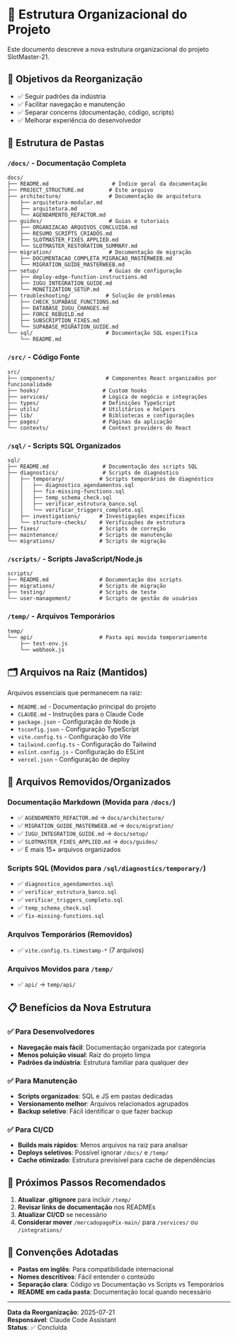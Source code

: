 # 📁 Estrutura Organizacional do Projeto

Este documento descreve a nova estrutura organizacional do projeto SlotMaster-21.

## 🎯 Objetivos da Reorganização

- ✅ Seguir padrões da indústria
- ✅ Facilitar navegação e manutenção
- ✅ Separar concerns (documentação, código, scripts)
- ✅ Melhorar experiência do desenvolvedor

## 📂 Estrutura de Pastas

### `/docs/` - Documentação Completa
```
docs/
├── README.md                    # Índice geral da documentação
├── PROJECT_STRUCTURE.md        # Este arquivo
├── architecture/               # Documentação de arquitetura
│   ├── arquitetura-modular.md
│   ├── arquitetura.md
│   └── AGENDAMENTO_REFACTOR.md
├── guides/                     # Guias e tutoriais
│   ├── ORGANIZACAO_ARQUIVOS_CONCLUIDA.md
│   ├── RESUMO_SCRIPTS_CRIADOS.md
│   ├── SLOTMASTER_FIXES_APPLIED.md
│   └── SLOTMASTER_RESTORATION_SUMMARY.md
├── migration/                  # Documentação de migração
│   ├── DOCUMENTACAO_COMPLETA_MIGRACAO_MASTERWEEB.md
│   └── MIGRATION_GUIDE_MASTERWEEB.md
├── setup/                      # Guias de configuração
│   ├── deploy-edge-function-instructions.md
│   ├── IUGU_INTEGRATION_GUIDE.md
│   └── MONETIZATION_SETUP.md
├── troubleshooting/           # Solução de problemas
│   ├── CHECK_SUPABASE_FUNCTIONS.md
│   ├── DATABASE_IUGU_CHANGES.md
│   ├── FORCE_REBUILD.md
│   ├── SUBSCRIPTION_FIXES.md
│   └── SUPABASE_MIGRATION_GUIDE.md
└── sql/                       # Documentação SQL específica
    └── README.md
```

### `/src/` - Código Fonte
```
src/
├── components/                # Componentes React organizados por funcionalidade
├── hooks/                    # Custom hooks
├── services/                 # Lógica de negócio e integrações
├── types/                    # Definições TypeScript
├── utils/                    # Utilitários e helpers
├── lib/                      # Bibliotecas e configurações
├── pages/                    # Páginas da aplicação
└── contexts/                 # Context providers do React
```

### `/sql/` - Scripts SQL Organizados
```
sql/
├── README.md                 # Documentação dos scripts SQL
├── diagnostics/              # Scripts de diagnóstico
│   ├── temporary/           # Scripts temporários de diagnóstico
│   │   ├── diagnostico_agendamentos.sql
│   │   ├── fix-missing-functions.sql
│   │   ├── temp_schema_check.sql
│   │   ├── verificar_estrutura_banco.sql
│   │   └── verificar_triggers_completo.sql
│   ├── investigations/      # Investigações específicas
│   └── structure-checks/    # Verificações de estrutura
├── fixes/                   # Scripts de correção
├── maintenance/             # Scripts de manutenção
└── migrations/              # Scripts de migração
```

### `/scripts/` - Scripts JavaScript/Node.js
```
scripts/
├── README.md                # Documentação dos scripts
├── migrations/              # Scripts de migração
├── testing/                 # Scripts de teste
└── user-management/         # Scripts de gestão de usuários
```

### `/temp/` - Arquivos Temporários
```
temp/
└── api/                     # Pasta api movida temporariamente
    ├── test-env.js
    └── webhook.js
```

## 🗂️ Arquivos na Raiz (Mantidos)

Arquivos essenciais que permanecem na raiz:
- `README.md` - Documentação principal do projeto
- `CLAUDE.md` - Instruções para o Claude Code
- `package.json` - Configuração do Node.js
- `tsconfig.json` - Configuração TypeScript
- `vite.config.ts` - Configuração do Vite
- `tailwind.config.ts` - Configuração do Tailwind
- `eslint.config.js` - Configuração do ESLint
- `vercel.json` - Configuração de deploy

## 🧹 Arquivos Removidos/Organizados

### Documentação Markdown (Movida para `/docs/`)
- ✅ `AGENDAMENTO_REFACTOR.md` → `docs/architecture/`
- ✅ `MIGRATION_GUIDE_MASTERWEEB.md` → `docs/migration/`
- ✅ `IUGU_INTEGRATION_GUIDE.md` → `docs/setup/`
- ✅ `SLOTMASTER_FIXES_APPLIED.md` → `docs/guides/`
- ✅ E mais 15+ arquivos organizados

### Scripts SQL (Movidos para `/sql/diagnostics/temporary/`)
- ✅ `diagnostico_agendamentos.sql`
- ✅ `verificar_estrutura_banco.sql`
- ✅ `verificar_triggers_completo.sql`
- ✅ `temp_schema_check.sql`
- ✅ `fix-missing-functions.sql`

### Arquivos Temporários (Removidos)
- ✅ `vite.config.ts.timestamp-*` (7 arquivos)

### Arquivos Movidos para `/temp/`
- ✅ `api/` → `temp/api/`

## 📋 Benefícios da Nova Estrutura

### ✅ Para Desenvolvedores
- **Navegação mais fácil**: Documentação organizada por categoria
- **Menos poluição visual**: Raiz do projeto limpa
- **Padrões da indústria**: Estrutura familiar para qualquer dev

### ✅ Para Manutenção
- **Scripts organizados**: SQL e JS em pastas dedicadas
- **Versionamento melhor**: Arquivos relacionados agrupados
- **Backup seletivo**: Fácil identificar o que fazer backup

### ✅ Para CI/CD
- **Builds mais rápidos**: Menos arquivos na raiz para analisar
- **Deploys seletivos**: Possível ignorar `/docs/` e `/temp/`
- **Cache otimizado**: Estrutura previsível para cache de dependências

## 🔄 Próximos Passos Recomendados

1. **Atualizar .gitignore** para incluir `/temp/`
2. **Revisar links de documentação** nos READMEs
3. **Atualizar CI/CD** se necessário
4. **Considerar mover** `/mercadopagoPix-main/` para `/services/` ou `/integrations/`

## 📝 Convenções Adotadas

- **Pastas em inglês**: Para compatibilidade internacional
- **Nomes descritivos**: Fácil entender o conteúdo
- **Separação clara**: Código vs Documentação vs Scripts vs Temporários
- **README em cada pasta**: Documentação local quando necessário

---

**Data da Reorganização**: 2025-07-21  
**Responsável**: Claude Code Assistant  
**Status**: ✅ Concluída